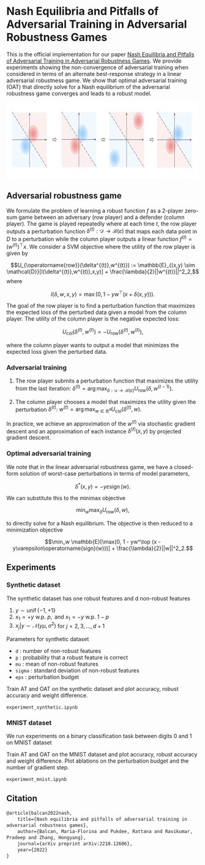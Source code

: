 # Nash Equilibria and Pitfalls of Adversarial Training in Adversarial Robustness Games

This is the official implementation for our paper [Nash Equilibria and Pitfalls of Adversarial Training in Adversarial Robustness Games](https://arxiv.org/abs/2210.12606). We provide experiments showing the non-convergence of adversarial training when considered in terms of an alternate best-response strategy in a linear adversarial robustness game. We show that optimal adversarial training (OAT) that directly solve for a Nash equilibrium of the adversarial robustness game converges and leads to a robust model.

<img src="nash_adv.png"  height="200">


## Adversarial robustness game
We formulate the problem of learning a robust function $f$ as a 2-player zero-sum game between an adversary (row player) and a defender (column player). The game is played repeatedly where at each time $t$, the row player outputs a perturbation function $\delta^{(t)} : \mathcal{D} \to \mathcal{B}(\varepsilon)$ that maps each data point in $D$ to a perturbation while the column player outputs a linear function $f^{(t)} = (w^{(t)})^\top x$. We consider a SVM objective where the utility of the row player is given by

$$U_{\operatorname{row}}(\delta^{(t)},w^{(t)}) := 
    \mathbb{E}_{(x,y) \sim \mathcal{D}}[l(\delta^{(t)},w^{(t)},x,y)] + \frac{\lambda}{2}||w^{(t)}||^2_2,$$
where

$$l(\delta, w,x,y) = \max(0, 1 - yw^\top (x + \delta(x,y))).$$

The goal of the row player is to find a perturbation function that maximizes the expected loss of the perturbed data given a model from the column player. The utility of the column player is the negative expected loss:

$$U_{\operatorname{col}}(\delta^{(t)},w^{(t)}) = -U_{\operatorname{row}}(\delta^{(t)},w^{(t)}),$$

where the column player wants to output a model that minimizes the expected loss given the perturbed data.


### Adversarial training

 1. The row player submits a perturbation function that maximizes the utility from the last iteration:
    $\delta^{(t)} = \arg\max_{\delta: \mathcal{D} \to \mathcal{B}(\varepsilon)} U_{\operatorname{row}}(\delta,w^{(t-1)}).$
    
 2. The column player chooses a model that maximizes the utility given the perturbation  $\delta^{(t)}$:
    $w^{(t)} = \arg\max_{w \in \mathbb{R}^d} U_{\operatorname{col}}(\delta^{(t)}, w).$

In practice, we achieve an approximation of the $w^{(t)}$ via stochastic gradient descent and an approximation of each instance $\delta^{(t)}(x,y)$ by projected gradient descent.

### Optimal adversarial training
We note that in the linear adversarial robustness game, we have a closed-form solution of worst-case perturbations in terms of model parameters,

$$\delta^*(x,y) = -y\varepsilon\operatorname{sign}(w).$$

We can substitute this to the minimax objective 

$$\min_w \max_{\delta} U_{\operatorname{row}}(\delta, w),$$

to directly solve for a Nash equilibrium. The objective is then reduced to a minimization objective

$$\min_w \mathbb{E}[\max(0, 1 - yw^\top (x -y\varepsilon\operatorname{sign}(w)))] + \frac{\lambda}{2}||w||^2_2.$$


## Experiments

### Synthetic dataset 
The synthetic dataset has one robust features and d non-robust features
1. $y {\sim} \operatorname{unif}\{-1,+1\}$
 2. $x_{1}= + y  \text { w.p. } p, \text{ and } x_{1} = -y  \text { w.p. } 1-p$
2.  $x_j|y \sim \mathcal{N}(y\mu, \sigma^2)$ for $j = 2,3,\dots, d+1$

Parameters for synthetic dataset
 - `d` : number of non-robust features
 - `p` : probability that a robust feature is correct
 - `mu` : mean of non-robust features
 - `sigma` : standard deviation of non-robust features
 - `eps` : perturbation budget

Train AT and OAT on the synthetic dataset and plot accuracy, robust accuracy and weight difference.

    experiment_synthetic.ipynb
### MNIST dataset
We run experiments on a binary classification task between digits $0$ and $1$ on MNIST dataset 

Train AT and OAT on the MNIST dataset and plot accuracy, robust accuracy and weight difference. Plot ablations on the perturbation budget and the number of gradient step.

    experiment_mnist.ipynb

## Citation

    @article{balcan2022nash,
	    title={Nash equilibria and pitfalls of adversarial training in adversarial robustness games},
	    author={Balcan, Maria-Florina and Pukdee, Rattana and Ravikumar, Pradeep and Zhang, Hongyang},
	    journal={arXiv preprint arXiv:2210.12606},
	    year={2022}
    }

 


